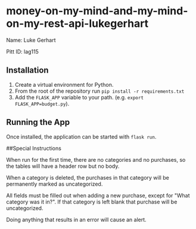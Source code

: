 # money-on-my-mind-and-my-mind-on-my-rest-api-lukegerhart

Name: Luke Gerhart

Pitt ID: lag115

## Installation

1. Create a virtual environment for Python.
2. From the root of the repository run `pip install -r requirements.txt`
3. Add the `FLASK_APP` variable to your path. (e.g. `export FLASK_APP=budget.py`).

## Running the App

Once installed, the application can be started with `flask run`.

##Special Instructions

When run for the first time, there are no categories and no purchases, so the tables will have a header row but no body.

When a category is deleted, the purchases in that category will be permanently marked as uncategorized.

All fields must be filled out when adding a new purchase, except for "What category was it in?". If that category is left blank that purchase will be uncategorized.

Doing anything that results in an error will cause an alert.